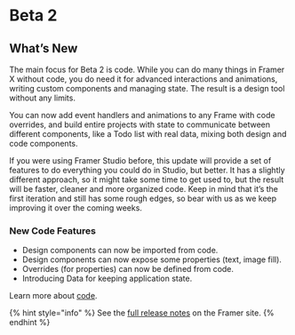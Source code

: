 # Beta 2

## What’s New

The main focus for Beta 2 is code. While you can do many things in Framer X without code, you do need it for advanced interactions and animations, writing custom components and managing state. The result is a design tool without any limits.  
  
You can now add event handlers and animations to any Frame with code overrides, and build entire projects with state to communicate between different components, like a Todo list with real data, mixing both design and code components.  
  
If you were using Framer Studio before, this update will provide a set of features to do everything you could do in Studio, but better. It has a slightly different approach, so it might take some time to get used to, but the result will be faster, cleaner and more organized code. Keep in mind that it’s the first iteration and still has some rough edges, so bear with us as we keep improving it over the coming weeks.

### New Code Features

* Design components can now be imported from code.
* Design components can now expose some properties \(text, image fill\).
* Overrides \(for properties\) can now be defined from code.
* Introducing Data for keeping application state.

Learn more about [code](https://framer.gitbook.io/framer/application).

{% hint style="info" %}
See the [full release notes](https://framer.com/x/updates?) on the Framer site.
{% endhint %}



